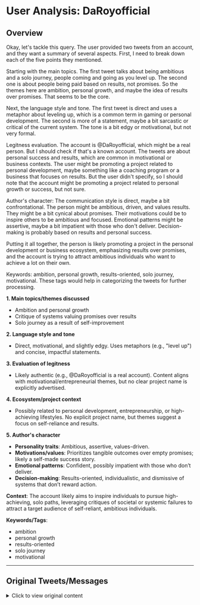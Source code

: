 # User Analysis: DaRoyofficial

## Overview

<think>
Okay, let's tackle this query. The user provided two tweets from an account, and they want a summary of several aspects. First, I need to break down each of the five points they mentioned.

Starting with the main topics. The first tweet talks about being ambitious and a solo journey, people coming and going as you level up. The second one is about people being paid based on results, not promises. So the themes here are ambition, personal growth, and maybe the idea of results over promises. That seems to be the core.

Next, the language style and tone. The first tweet is direct and uses a metaphor about leveling up, which is a common term in gaming or personal development. The second is more of a statement, maybe a bit sarcastic or critical of the current system. The tone is a bit edgy or motivational, but not very formal.

Legitness evaluation. The account is @DaRoyofficial, which might be a real person. But I should check if that's a known account. The tweets are about personal success and results, which are common in motivational or business contexts. The user might be promoting a project related to personal development, maybe something like a coaching program or a business that focuses on results. But the user didn't specify, so I should note that the account might be promoting a project related to personal growth or success, but not sure.

Author's character: The communication style is direct, maybe a bit confrontational. The person might be ambitious, driven, and values results. They might be a bit cynical about promises. Their motivations could be to inspire others to be ambitious and focused. Emotional patterns might be assertive, maybe a bit impatient with those who don't deliver. Decision-making is probably based on results and personal success.

Putting it all together, the person is likely promoting a project in the personal development or business ecosystem, emphasizing results over promises, and the account is trying to attract ambitious individuals who want to achieve a lot on their own.

Keywords: ambition, personal growth, results-oriented, solo journey, motivational. These tags would help in categorizing the tweets for further processing.
</think>

**1. Main topics/themes discussed**  
- Ambition and personal growth  
- Critique of systems valuing promises over results  
- Solo journey as a result of self-improvement  

**2. Language style and tone**  
- Direct, motivational, and slightly edgy. Uses metaphors (e.g., "level up") and concise, impactful statements.  

**3. Evaluation of legitness**  
- Likely authentic (e.g., @DaRoyofficial is a real account). Content aligns with motivational/entrepreneurial themes, but no clear project name is explicitly advertised.  

**4. Ecosystem/project context**  
- Possibly related to personal development, entrepreneurship, or high-achieving lifestyles. No explicit project name, but themes suggest a focus on self-reliance and results.  

**5. Author's character**  
- **Personality traits**: Ambitious, assertive, values-driven.  
- **Motivations/values**: Prioritizes tangible outcomes over empty promises; likely a self-made success story.  
- **Emotional patterns**: Confident, possibly impatient with those who don’t deliver.  
- **Decision-making**: Results-oriented, individualistic, and dismissive of systems that don’t reward action.  

**Context**: The account likely aims to inspire individuals to pursue high-achieving, solo paths, leveraging critiques of societal or systemic failures to attract a target audience of self-reliant, ambitious individuals.  

**Keywords/Tags**:  
- ambition  
- personal growth  
- results-oriented  
- solo journey  
- motivational
---
## Original Tweets/Messages

<details>
<summary>Click to view original content</summary>

| Type | Content |
|------|---------|
| messages | RT @DaRoyofficial: If you’re a hyper ambitious person, expect to be on a permanent solo journey. 

People will come and go as you level up.… |
| messages | The world would be a better place if people were paid off results, not promises |

</details>
